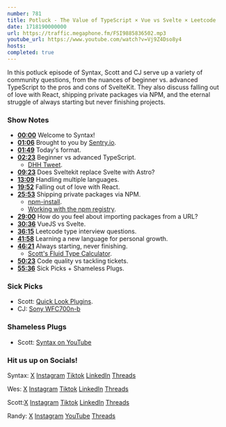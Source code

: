 ```yaml
---
number: 781
title: Potluck - The Value of TypeScript × Vue vs Svelte × Leetcode
date: 1718190000000
url: https://traffic.megaphone.fm/FSI9885836502.mp3
youtube_url: https://www.youtube.com/watch?v=Vj9Z4Dso8y4
hosts: 
completed: true
---
```


In this potluck episode of Syntax, Scott and CJ serve up a variety of community questions, from the nuances of beginner vs. advanced TypeScript to the pros and cons of SvelteKit. They also discuss falling out of love with React, shipping private packages via NPM, and the eternal struggle of always starting but never finishing projects.

### Show Notes

* **[00:00](#t=00:00)** Welcome to Syntax!
* **[01:06](#t=01:06)** Brought to you by [Sentry.io](https://sentry.io/syntax).
* **[01:49](#t=01:49)** Today's format.
* **[02:23](#t=02:23)** Beginner vs advanced TypeScript.
    * [DHH Tweet](https://x.com/dhh/status/1788579873969373603).
* **[09:23](#t=09:23)** Does Sveltekit replace Svelte with Astro?
* **[13:09](#t=13:09)** Handling multiple languages.
* **[19:52](#t=19:52)** Falling out of love with React.
* **[25:53](#t=25:53)** Shipping private packages via NPM.
    * [npm-install](https://docs.npmjs.com/cli/v10/commands/npm-install).
    * [Working with the npm registry](https://docs.github.com/en/packages/working-with-a-github-packages-registry/working-with-the-npm-registry).
* **[29:00](#t=29:00)** How do you feel about importing packages from a URL?
* **[30:36](#t=30:36)** VueJS vs Svelte.
* **[36:15](#t=36:15)** Leetcode type interview questions.
* **[41:58](#t=41:58)** Learning a new language for personal growth.
* **[46:21](#t=46:21)** Always starting, never finishing.
    * [Scott's Fluid Type Calculator](https://fluid-type.tolin.ski/).
* **[50:23](#t=50:23)** Code quality vs tackling tickets.
* **[55:36](#t=55:36)** Sick Picks + Shameless Plugs.

### Sick Picks

- Scott: [Quick Look Plugins](https://github.com/sindresorhus/quick-look-plugins).
- CJ: [Sony WFC700n-b](https://electronics.sony.com/audio/headphones/truly-wireless-earbuds/p/wfc700n-b)

### Shameless Plugs

- Scott: [Syntax on YouTube](https://youtube.com/@syntaxfm)

### Hit us up on Socials!

Syntax: [X](https://twitter.com/syntaxfm) [Instagram](https://www.instagram.com/syntax_fm/) [Tiktok](https://www.tiktok.com/@syntaxfm) [LinkedIn](https://www.linkedin.com/company/96077407/admin/feed/posts/) [Threads](https://www.threads.net/@syntax_fm)

Wes: [X](https://twitter.com/wesbos) [Instagram](https://www.instagram.com/wesbos/) [Tiktok](https://www.tiktok.com/@wesbos) [LinkedIn](https://www.linkedin.com/in/wesbos/) [Threads](https://www.threads.net/@wesbos)

Scott:[X](https://twitter.com/stolinski) [Instagram](https://www.instagram.com/stolinski/) [Tiktok](https://www.tiktok.com/@stolinski) [LinkedIn](https://www.linkedin.com/in/stolinski/) [Threads](https://www.threads.net/@stolinski)

Randy: [X](https://twitter.com/randyrektor) [Instagram](https://www.instagram.com/randyrektor/) [YouTube](https://www.youtube.com/@randyrektor) [Threads](https://www.threads.net/@randyrektor)
